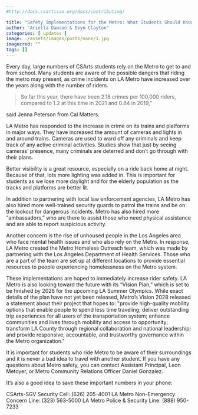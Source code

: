```yaml
---
#http://docs.csartisan.org/docs/contributing/

title: "Safety Implementations for the Metro: What Students Should Know"
author: "Ariella Dawson & Evyn Clayton"
categories: [ updates ]
image: ./assets/images/posts/none/1.jpg
imagecred: ""
tags: []
---
```


Every day, large numbers of CSArts students rely on the Metro to get to and from school. Many students are aware of the possible dangers that riding the metro may present, as crime incidents on LA Metro have increased over the years along with the number of riders. 

> So far this year, there have been 2.18 crimes per 100,000 riders, compared to 1.2 at this time in 2021 and 0.84 in 2019,” 

said Jenna Peterson from Cal Matters.

LA Metro has responded to the increase in crime on its trains and platforms in major ways. They have increased the amount of cameras and lights in and around trains. Cameras are used to ward off any criminals and keep track of any active criminal activities. Studies show that just by seeing cameras’ presence, many criminals are deterred and don’t go through with their plans.

Better visibility is a great resource, especially on a ride back home at night. Because of that, lots more lighting was added in. This is important for students as we lose more daylight and for the elderly population as the tracks and platforms are better lit.

In addition to partnering with local law enforcement agencies, LA Metro has also hired more well-trained security guards to patrol the trains and be on the lookout for dangerous incidents. Metro has also hired more “ambassadors,” who are there to assist those who need physical assistance and are able to report suspicious activity.

Another concern is the rise of unhoused people in the Los Angeles area who face mental health issues and who also rely on the Metro. In response, LA Metro created the Metro Homeless Outreach team, which was made by partnering with the Los Angeles Department of Health Services. Those who are a part of the team are set up at different locations to provide essential resources to people experiencing homelessness on the Metro system. 

These implementations are hoped to immediately increase rider safety.  LA Metro is also looking toward the future with its “Vision Plan,” which is set to be finished by 2028 for the upcoming LA Summer Olympics. While exact details of the plan have not yet been released,  Metro’s Vision 2028 released a statement about their project that hopes to: "provide high-quality mobility options that enable people to spend less time traveling; deliver outstanding trip experiences for all users of the transportation system; enhance communities and lives through mobility and access to opportunity; transform LA County through regional collaboration and national leadership; and provide responsive, accountable, and trustworthy governance within the Metro organization."

It is important for students who ride Metro to be aware of their surroundings and it is never a bad idea to travel with another student. If you have any questions about Metro  safety, you can contact Assistant Principal, Leon Metoyer, or Metro Community Relations Officer Daniel Gonzalez.   

It’s also a good idea to save these important numbers in your phone:

CSArts-SGV Security Cell: (626) 205-4001
LA Metro Non-Emergency Concern Line: (323) 563-5000
LA Metro Police & Security Line: (888) 950-7233